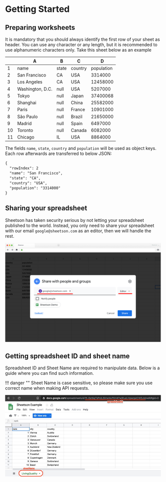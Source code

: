 # Getting Started

## Preparing worksheets
It is mandatory that you should always identify the first row of your sheet as header. You can use any character or any length, but it is recommended to use alphanumeric characters only. Take this sheet below as an example
<div class='example' markdown='1'>

|  | A               | B     | C       | D          |
|--| --------------- | ----- | ------- | ---------- |
|1 | name            | state | country | population |
|2 | San Francisco   | CA    | USA     | 3314000    |
|3 | Los Angeles     | CA    | USA     | 12458000   |
|4 | Washington, D.C.| null  | USA     | 5207000    |
|5 | Tokyo           | null  | Japan   | 37400068   |
|6 | Shanghai        | null  | China   | 25582000   |
|7 | Paris           | null  | France  | 10901000   |
|8 | São Paulo       | null  | Brazil  | 21650000   |
|9 | Madrid          | null  | Spain   | 6497000    |
|10| Toronto         | null  | Canada  | 6082000	  |
|11| Chicago         | IL    | USA     | 8864000    |

</div>


The fields `name`, `state`, `country` and `population` will be used as object keys. Each row afterwards are transferred to below JSON:

```
{
  "rowIndex": 2
  "name": "San Francisco",
  "state": "CA",
  "country": "USA",
  "population": "3314000"
}

```

## Sharing your spreadsheet 
Sheetson has taken security serious by not letting your spreadsheet published to the world. Instead, you only need to share your spreadsheet with our email `google@sheetson.com` as an editor, then we will handle the rest.

![](/static/sheetson_preparation_01_docked.png)

## Getting spreadsheet ID and sheet name
Spreadsheet ID and Sheet Name are required to manipulate data. Below is a guide where you can find such information.

!!! danger ""
    Sheet Name is case sensitive, so please make sure you use correct name when making API requests.

![](/static/sheetson_preparation_02.jpg)
